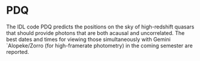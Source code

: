 # PDQ
The IDL code PDQ predicts the positions on the sky of high-redshift quasars that should provide photons that are both acausal and uncorrelated.  The best dates and times for viewing those simultaneously with Gemini `Alopeke/Zorro (for high-framerate photometry) in the coming semester are reported. 

